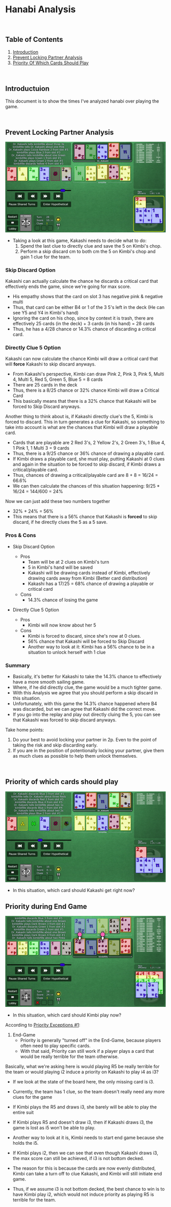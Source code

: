# Hanabi Analysis 

<br/>

## Table of Contents
1. [Introduction](#introduction)
2. [Prevent Locking Partner Analysis ](#prevent-locking-partner-analysis)
3. [Priority Of Which Cards Should Play](#priority-of-which-cards-should-play)

<br/>

## Introductuion
This document is to show the times I've analyzed hanabi over playing the game. 

<br/>

## Prevent Locking Partner Analysis 
![2020-09-28_20-31-10](https://github.com/Dr-Kakashi/hanabi/blob/master/images/2-player/2020-09-28_20-31-10.png)

* Taking a look at this game, Kakashi needs to decide what to do:
  1. Spend the last clue to directly clue and save the 5 on Kimbi's chop.
  2. Perform a skip discard cm to both cm the 5 on Kimbi's chop and gain 1 clue for the team.

### Skip Discard Option
Kakashi can actually calculate the chance he discards a critical card that effectively ends the game, since we're going for max score.
* His empathy shows that the card on slot 3 has negative pink & negative multi
* Thus, that card can be either B4 or 1 of the 3 5's left in the deck (He can see Y5 and Y4 in Kimbi's hand)
* Ignoring the card on his chop, since by context it is trash, there are effectively 25 cards (in the deck) + 3 cards (in his hand) = 28 cards
* Thus, he has a 4/28 chance or 14.3% chance of discarding a critical card.

### Directly Clue 5 Option
Kakashi can now calculate the chance Kimbi will draw a critical card that will **force** Kakashi to skip discard anyways.
* From Kakashi's perspective, Kimbi can draw Pink 2, Pink 3, Pink 5, Multi 4, Multi 5, Red 5, Green 5, Blue 5 = 8 cards
* There are 25 cards in the deck
* Thus, there is a 8/25 chance or 32% chance Kimbi will draw a Critical Card
* This basically means that there is a 32% chance that Kakashi will be forced to Skip Discard anyways.

Another thing to think about is, if Kakashi directly clue's the 5, Kimbi is forced to discard.  This in turn generates a clue for Kakashi, so something to take into account is what are the chances that Kimbi will draw a playable card.
* Cards that are playable are 2 Red 3's, 2 Yellow 2's, 2 Green 3's, 1 Blue 4, 1 Pink 1, 1 Multi 3 = 9 cards
* Thus, there is a 9/25 chance or 36% chance of drawing a playable card.  
* If Kimbi draws a playable card, she must play, putting Kakashi at 0 clues and again in the situation to be forced to skip discard, if Kimbi draws a critical/playable card.
* Thus, chances of drawing a critical/playable card are 8 + 8 = 16/24 = 66.6%
* We can then calculate the chances of this situation happening: 9/25 * 16/24 = 144/600 = 24%

Now we can just add these two numbers together
* 32% + 24% = 56% 
* This means that there is a 56% chance that Kakashi is **forced** to skip discard, if he directly clues the 5 as a 5 save.

### Pros & Cons
* Skip Discard Option
  * Pros
    * Team will be at 2 clues on Kimbi's turn
    * 5 in Kimbi's hand will be saved
    * Kakashi will be drawing cards instead of Kimbi, effectively drawing cards away from Kimbi (Better card distribution)
    * Kakashi has a 17/25 = 68% chance of drawing a playable or critical card
  * Cons
    * 14.3% chance of losing the game 
  
* Directly Clue 5 Option
  * Pros
    * Kimbi will now know about her 5
  * Cons
    * Kimbi is forced to discard, since she's now at 0 clues.
    * 56% chance that Kakashi will be forced to Skip Discard
    * Another way to look at it: Kimbi has a 56% chance to be in a situation to unlock herself with 1 clue

### Summary 
* Basically, it's better for Kakashi to take the 14.3% chance to effectively have a more smooth sailing game.  
* Where, if he did directly clue, the game would be a much tighter game. 
* With this Analysis we agree that you should perform a skip discard in this situation.
* Unfortunately, with this game the 14.3% chance happened where B4 was discarded, but we can agree that Kakashi did the correct move. 
* If you go into the replay and play out directly cluing the 5, you can see that Kakashi was forced to skip discard anyways.  

Take home points:
1. Do your best to avoid locking your partner in 2p.  Even to the point of taking the risk and skip discarding early.
2. If you are in the position of potentionally locking your partner, give them as much clues as possible to help them unlock themselves. 

<br/>

## Priority of which cards should play

![2020-09-30_08-14-15](https://github.com/Dr-Kakashi/hanabi/blob/master/images/2-player/2020-09-30_08-14-15.png)

* In this situation, which card should Kakashi get right now?  

## Priority during End Game

![2020-09-30_08-30-48](https://github.com/Dr-Kakashi/hanabi/blob/master/images/2-player/2020-09-30_08-30-48.png)

* In this situation, which card should Kimbi play now?

According to [Priority Exceptions #1](https://github.com/Zamiell/hanabi-conventions/blob/master/Reference.md#1-end-game): 
1) End-Game
   * Priority is generally "turned off" in the End-Game, because players often need to play specific cards.
   * With that said, Priority can still work if a player plays a card that would be really terrible for the team otherwise.

Basically, what we're asking here is would playing R5 be really terrible for the team or would playing i2 induce a priority on Kakashi to play i4 as i3? 

* If we look at the state of the board here, the only missing card is i3.  
* Currently, the team has 1 clue, so the team doesn't really need any more clues for the game
* If Kimbi plays the R5 and draws i3, she barely will be able to play the entire suit
* If Kimbi plays R5 and doesn't draw i3, then if Kakashi draws i3, the game is lost as i5 won't be able to play.
* Another way to look at it is, Kimbi needs to start end game because she holds the i5.  

* If Kimbi plays i2, then we can see that even though Kakashi draws i3, the max score can still be achieved, if i3 is not bottom decked.
* The reason for this is because the cards are now evenly distributed, Kimbi can take a turn off to clue Kakashi, and Kimbi will still initiate end game.  

* Thus, if we assume i3 is not bottom decked, the best chance to win is to have Kimbi play i2, which would not induce priority as playing R5 is terrible for the team.  
